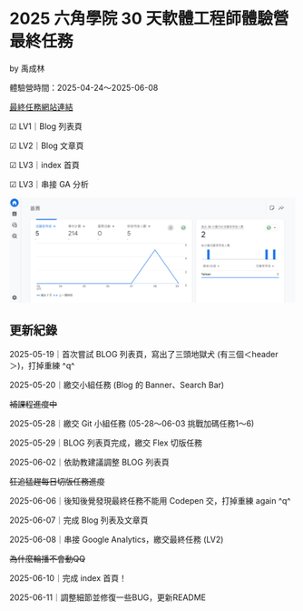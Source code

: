 # 2025 六角學院 30 天軟體工程師體驗營最終任務

by 禹成林


體驗營時間：2025-04-24～2025-06-08

[最終任務網站連結](https://useirin.github.io/hex2025LastMission/)



☑ LV1｜Blog 列表頁

☑ LV2｜Blog 文章頁

☑ LV3｜index 首頁

☑ LV3｜串接 GA 分析


![GA分析截圖](img/GA02.png)


## 更新紀錄

2025-05-19｜首次嘗試 BLOG 列表頁，寫出了三頭地獄犬 (有三個＜header＞)，打掉重練 ^q^

2025-05-20｜繳交小組任務 (Blog 的 Banner、Search Bar)

~~補課程進度中~~

2025-05-28｜繳交 Git 小組任務 (05-28～06-03 挑戰加碼任務1～6)

2025-05-29｜BLOG 列表頁完成，繳交 Flex 切版任務

2025-06-02｜依助教建議調整 BLOG 列表頁

~~狂追猛趕每日切版任務進度~~

2025-06-06｜後知後覺發現最終任務不能用 Codepen 交，打掉重練 again ^q^

2025-06-07｜完成 Blog 列表及文章頁

2025-06-08｜串接 Google Analytics，繳交最終任務 (LV2)

~~為什麼輪播不會動QQ~~

2025-06-10｜完成 index 首頁！

2025-06-11｜調整細節並修復一些BUG，更新README